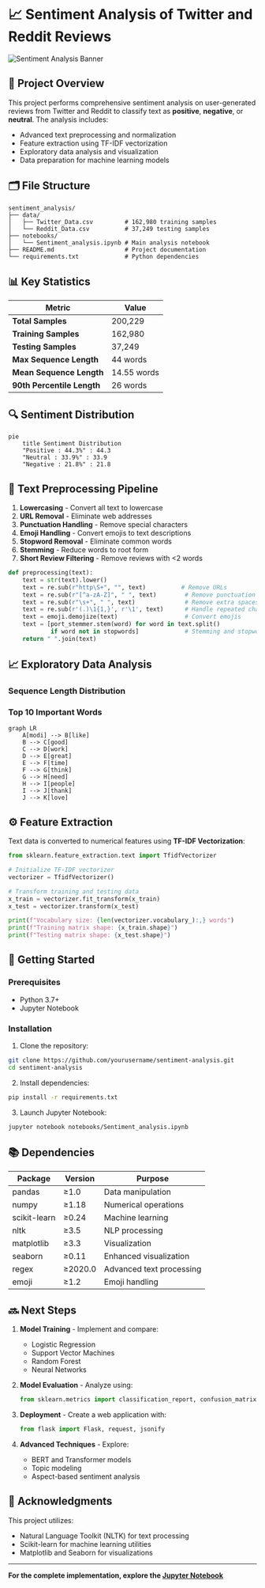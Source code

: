 # 📈 Sentiment Analysis of Twitter and Reddit Reviews

![Sentiment Analysis Banner](https://i.pinimg.com/736x/8c/7c/cd/8c7ccda4bf8a6a09da1d4487ccf4cf90.jpg)

## 📌 Project Overview
This project performs comprehensive sentiment analysis on user-generated reviews from Twitter and Reddit to classify text as **positive**, **negative**, or **neutral**. The analysis includes:
- Advanced text preprocessing and normalization
- Feature extraction using TF-IDF vectorization
- Exploratory data analysis and visualization
- Data preparation for machine learning models

## 🗂️ File Structure
```
sentiment_analysis/
├── data/
│   ├── Twitter_Data.csv         # 162,980 training samples
│   └── Reddit_Data.csv          # 37,249 testing samples
├── notebooks/
│   └── Sentiment_analysis.ipynb # Main analysis notebook
├── README.md                    # Project documentation
└── requirements.txt             # Python dependencies
```

## 📊 Key Statistics
| Metric | Value |
|--------|-------|
| **Total Samples** | 200,229 |
| **Training Samples** | 162,980 |
| **Testing Samples** | 37,249 |
| **Max Sequence Length** | 44 words |
| **Mean Sequence Length** | 14.55 words |
| **90th Percentile Length** | 26 words |

## 🔍 Sentiment Distribution
```mermaid
pie
    title Sentiment Distribution
    "Positive : 44.3%" : 44.3
    "Neutral : 33.9%" : 33.9
    "Negative : 21.8%" : 21.8
```

## 🧹 Text Preprocessing Pipeline
1. **Lowercasing** - Convert all text to lowercase
2. **URL Removal** - Eliminate web addresses
3. **Punctuation Handling** - Remove special characters
4. **Emoji Handling** - Convert emojis to text descriptions
5. **Stopword Removal** - Eliminate common words
6. **Stemming** - Reduce words to root form
7. **Short Review Filtering** - Remove reviews with <2 words

```python
def preprocessing(text):
    text = str(text).lower()
    text = re.sub(r"http\S+", "", text)          # Remove URLs
    text = re.sub(r"[^a-zA-Z]", " ", text)        # Remove punctuation
    text = re.sub(r"\s+", " ", text)              # Remove extra spaces
    text = re.sub(r'(.)\1{1,}', r'\1', text)      # Handle repeated characters
    text = emoji.demojize(text)                   # Convert emojis
    text = [port_stemmer.stem(word) for word in text.split() 
            if word not in stopwords]             # Stemming and stopword removal
    return " ".join(text)
```

## 📈 Exploratory Data Analysis

### Sequence Length Distribution

### Top 10 Important Words

```mermaid
graph LR
    A[modi] --> B[like]
    B --> C[good]
    C --> D[work]
    D --> E[great]
    E --> F[time]
    F --> G[think]
    G --> H[need]
    H --> I[people]
    I --> J[thank]
    J --> K[love]
```

## ⚙️ Feature Extraction
Text data is converted to numerical features using **TF-IDF Vectorization**:

```python
from sklearn.feature_extraction.text import TfidfVectorizer

# Initialize TF-IDF vectorizer
vectorizer = TfidfVectorizer()

# Transform training and testing data
x_train = vectorizer.fit_transform(x_train)
x_test = vectorizer.transform(x_test)

print(f"Vocabulary size: {len(vectorizer.vocabulary_):,} words")
print(f"Training matrix shape: {x_train.shape}")
print(f"Testing matrix shape: {x_test.shape}")
```

## 🚀 Getting Started
### Prerequisites
- Python 3.7+
- Jupyter Notebook

### Installation
1. Clone the repository:
```bash
git clone https://github.com/yourusername/sentiment-analysis.git
cd sentiment-analysis
```

2. Install dependencies:
```bash
pip install -r requirements.txt
```

3. Launch Jupyter Notebook:
```bash
jupyter notebook notebooks/Sentiment_analysis.ipynb
```

## 📚 Dependencies
| Package | Version | Purpose |
|---------|---------|---------|
| pandas | ≥1.0 | Data manipulation |
| numpy | ≥1.18 | Numerical operations |
| scikit-learn | ≥0.24 | Machine learning |
| nltk | ≥3.5 | NLP processing |
| matplotlib | ≥3.3 | Visualization |
| seaborn | ≥0.11 | Enhanced visualization |
| regex | ≥2020.0 | Advanced text processing |
| emoji | ≥1.2 | Emoji handling |

## 🔜 Next Steps
1. **Model Training** - Implement and compare:
   - Logistic Regression
   - Support Vector Machines
   - Random Forest
   - Neural Networks

2. **Model Evaluation** - Analyze using:
   ```python
   from sklearn.metrics import classification_report, confusion_matrix, accuracy_score
   ```

3. **Deployment** - Create a web application with:
   ```python
   from flask import Flask, request, jsonify
   ```

4. **Advanced Techniques** - Explore:
   - BERT and Transformer models
   - Topic modeling
   - Aspect-based sentiment analysis

## 🙏 Acknowledgments
This project utilizes:
- Natural Language Toolkit (NLTK) for text processing
- Scikit-learn for machine learning utilities
- Matplotlib and Seaborn for visualizations

---

**For the complete implementation, explore the [Jupyter Notebook](notebooks/Sentiment_analysis.ipynb)**
